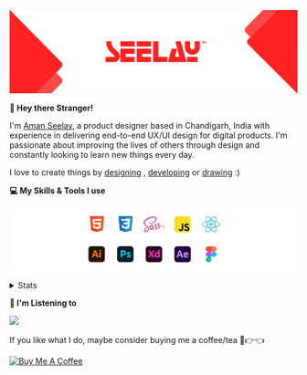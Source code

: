 [![banner](./images/seelay.svg)](https://www.seelay.in)

**👋 Hey there Stranger!**

I'm [Aman Seelay](https://www.seelay.in), a product designer based in Chandigarh, India with experience in delivering end-to-end UX/UI design for digital products. I'm passionate about improving the lives of others through design and constantly looking to learn new things every day.

I love to create things by [designing](https://www.seelay.in/#work) , [developing](https://www.seelay.in/#projects) or [drawing](https://art.seelay.in) :)

**💻 My Skills & Tools I use**

[![banner](./images/skills&tools.svg)](https://www.seelay.in/about)

<details>
  <summary>Stats</summary>

---

<!--START_SECTION:waka-->
![Profile Views](http://img.shields.io/badge/Profile%20Views-1-blue)

**🐱 My GitHub Data** 

> 🏆 45 Contributions in the Year 2023
 > 
> 📦 686.3 kB Used in GitHub's Storage 
 > 
> 💼 Opted to Hire
 > 
> 📜 1 Public Repository 
 > 
> 🔑 42 Private Repositories  
 > 
**I'm a Night 🦉** 

```text
🌞 Morning    150 commits    ████░░░░░░░░░░░░░░░░░░░░░   18.75% 
🌆 Daytime    104 commits    ███░░░░░░░░░░░░░░░░░░░░░░   13.0% 
🌃 Evening    206 commits    ██████░░░░░░░░░░░░░░░░░░░   25.75% 
🌙 Night      340 commits    ██████████░░░░░░░░░░░░░░░   42.5%

```
📅 **I'm Most Productive on Sunday** 

```text
Monday       148 commits    ████░░░░░░░░░░░░░░░░░░░░░   18.5% 
Tuesday      114 commits    ███░░░░░░░░░░░░░░░░░░░░░░   14.25% 
Wednesday    82 commits     ██░░░░░░░░░░░░░░░░░░░░░░░   10.25% 
Thursday     100 commits    ███░░░░░░░░░░░░░░░░░░░░░░   12.5% 
Friday       71 commits     ██░░░░░░░░░░░░░░░░░░░░░░░   8.88% 
Saturday     104 commits    ███░░░░░░░░░░░░░░░░░░░░░░   13.0% 
Sunday       181 commits    █████░░░░░░░░░░░░░░░░░░░░   22.62%

```


📊 **This Week I Spent My Time On** 

```text
⌚︎ Time Zone: Asia/Kolkata

💬 Programming Languages: 
TypeScript               1 hr 50 mins        ████████░░░░░░░░░░░░░░░░░   32.99% 
JavaScript               1 hr 28 mins        ██████░░░░░░░░░░░░░░░░░░░   26.34% 
Other                    1 hr 10 mins        █████░░░░░░░░░░░░░░░░░░░░   20.87% 
JSON                     27 mins             ██░░░░░░░░░░░░░░░░░░░░░░░   8.3% 
CSS                      22 mins             █░░░░░░░░░░░░░░░░░░░░░░░░   6.78%

🔥 Editors: 
VS Code                  5 hrs 35 mins       █████████████████████████   100.0%

💻 Operating System: 
Windows                  5 hrs 35 mins       █████████████████████████   100.0%

```

**I Mostly Code in JavaScript** 

```text
JavaScript               30 repos            █████████████████░░░░░░░░   68.18% 
TypeScript               14 repos            ████████░░░░░░░░░░░░░░░░░   31.82%

```



 Last Updated on 28/01/2023 06:40:14 UTC
<!--END_SECTION:waka-->

---

 </details>

**🎵 I'm Listening to**

<object data="https://now-play.vercel.app/api/generate?uid=7a17a86e-d6b7-43b5-8d9c-1d6dae42a779" >

  <img src="https://now-play.vercel.app/api/generate?uid=7a17a86e-d6b7-43b5-8d9c-1d6dae42a779" />

</object>

If you like what I do, maybe consider buying me a coffee/tea 🥺👉👈

<a href="https://www.buymeacoffee.com/seelay" target="_blank"><img src="https://cdn.buymeacoffee.com/buttons/v2/default-red.png" alt="Buy Me A Coffee" width="150" ></a>
